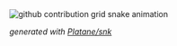 <picture>
  <source media="(prefers-color-scheme: dark)" srcset="https://raw.githubusercontent.com/platane/platane/output/github-contribution-grid-snake-dark.svg">
  <source media="(prefers-color-scheme: light)" srcset="https://raw.githubusercontent.com/dvitanov/snake-contribution-grid/8cc9bde0d813668d65960b03b8360c458292e975/github-contribution-grid-snake.svg"/>
  <img alt="github contribution grid snake animation" src="[https://raw.githubusercontent.com/platane/platane/output/github-contribution-grid-snake.svg](https://raw.githubusercontent.com/dvitanov/snake-contribution-grid/40ffc3c7f0b1741efc2ab52665275e0ef028e3a4/github-contribution-grid-snake.svg?token=AALUYTZQQ54N26NC5AND2QTE37T2W)https://raw.githubusercontent.com/dvitanov/snake-contribution-grid/40ffc3c7f0b1741efc2ab52665275e0ef028e3a4/github-contribution-grid-snake.svg?token=AALUYTZQQ54N26NC5AND2QTE37T2W">
</picture>

_generated with [Platane/snk](https://github.com/Platane/snk)_
